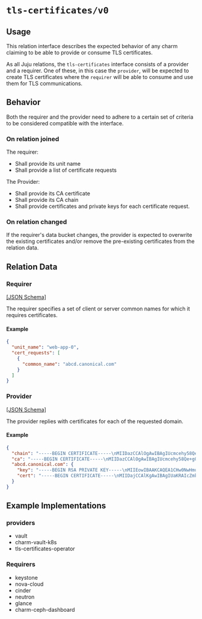 # `tls-certificates/v0`

## Usage

This relation interface describes the expected behavior of any charm claiming to be able to provide 
or consume TLS certificates.

As all Juju relations, the `tls-certificates` interface consists of a provider and a requirer. 
One of these, in this case the `provider`, will be expected to create TLS certificates where the 
`requirer` will be able to consume and use them for TLS communications.

## Behavior

Both the requirer and the provider need to adhere to a certain set of criteria to be considered 
compatible with the interface.

### On relation joined

The requirer:
- Shall provide its unit name
- Shall provide a list of certificate requests 

The Provider:
- Shall provide its CA certificate
- Shall provide its CA chain
- Shall provide certificates and private keys for each certificate request.

### On relation changed

If the requirer's data bucket changes, the provider is expected to overwrite the existing 
certificates and/or remove the pre-existing certificates from the relation data.

## Relation Data

### Requirer

[\[JSON Schema\]](schemasequirer.json)

The requirer specifies a set of client or server common names for which it requires certificates.

#### Example

```json
{
  "unit_name": "web-app-0",
  "cert_requests": [
    {
      "common_name": "abcd.canonical.com"
    }
  ]
}
```

### Provider

[\[JSON Schema\]](schemasrovider.json)

The provider replies with certificates for each of the requested domain.

#### Example

```json
{
  "chain": "-----BEGIN CERTIFICATE-----\nMIIDazCCAlOgAwIBAgIUcmcehy58Qe+g00FUC4WrGYqOBwwwDQYJKoZIhvcNAQEL\nBQAwPTE7MDkGA1UEAxMyVmF1bHQgUm9vdCBDZXJ0aWZpY2F0ZSBBdXRob3JpdHkg\nKGNoYXJtLXBraS1sb2NhbCkwHhcNMjIwNTI2MDAxNzIwWhcNMzIwNTIyMjMxNzUw\nWjA9MTswOQYDVQQDEzJWYXVsdCBSb290IENlcnRpZmljYXRlIEF1dGhvcml0eSAo\nY2hhcm0tcGtpLWxvY2FsKTCCASIwDQYJKoZIhvcNAQEBBQADggEPADCCAQoCggEB\nAMQ5VG4o/tKjAr+1p0fH4XP+IPlGJTubDuMC1S7KwwxqyXmW/PXhIxC4zPPiRodK\nJ1sBtAla0fVQ5xRjou/FTdKtHbXMm9Nh4fVauFu7HMLHvDjBwZKl26eZ536QhOO9\nggjs/Gx9pYoWmTKqDGbGZRgKx4zjYmMNYdY7VfpLqmzYEMMPy4mQRHajWo7ksdMh\nev/ZU0PSyY4Vfk7+a8O/gTGebRYZzUAVMJX+7RMySqPvtI7Cm9KrYZFLDoLT/yKW\neOi/oynbCTnCKllR9GsmjHtO/bjoE4Ggmn4zWHSZSaoe7deG27CVHT/gU+DLQhQi\n/MNbCItkUzYKU6YO+0INXp8CAwEAAaNjMGEwDgYDVR0PAQH/BAQDAgEGMA8GA1Ud\nEwEB/wQFMAMBAf8wHQYDVR0OBBYEFPOJYJ5nPJg3UVlfKPxggdig/n+nMB8GA1Ud\nIwQYMBaAFPOJYJ5nPJg3UVlfKPxggdig/n+nMA0GCSqGSIb3DQEBCwUAA4IBAQAj\nHzDsi3GNtp6mPAt9eUjR69WPdS8GgI4ypqIaKjS/r8lwEB1y9FT50NgYhb+nH/2y\nj5ajQEF/Mf9GBJOpFtPWpULxPra5EeCVpMS9sCP1BFS3Tq1/p09kb5kGNzJPQ5u1\nNJDJMAhzUHZcxCnqNBrRKhvtWKNZygvcZuV2nypN+vvtMXlZv5GMrYGpOUomUGza\nviGfaLiGdNeWBXElKe1slutUXXTkLOMS7rLQ5RziDrVxXn9uuE1lrTovEACvrP1Z\n0BFJIuGTn699OGevx44u4gO4qIkzpGeQ1gAnSdgq2HZpxSAYdi2ay8MSHbOfsLY0\nAIdVl46lbjsmIh+vvFyI\n-----END CERTIFICATE-----",
  "ca": "-----BEGIN CERTIFICATE-----\nMIIDazCCAlOgAwIBAgIUcmcehy58Qe+g00FUC4WrGYqOBwwwDQYJKoZIhvcNAQEL\nBQAwPTE7MDkGA1UEAxMyVmF1bHQgUm9vdCBDZXJ0aWZpY2F0ZSBBdXRob3JpdHkg\nKGNoYXJtLXBraS1sb2NhbCkwHhcNMjIwNTI2MDAxNzIwWhcNMzIwNTIyMjMxNzUw\nWjA9MTswOQYDVQQDEzJWYXVsdCBSb290IENlcnRpZmljYXRlIEF1dGhvcml0eSAo\nY2hhcm0tcGtpLWxvY2FsKTCCASIwDQYJKoZIhvcNAQEBBQADggEPADCCAQoCggEB\nAMQ5VG4o/tKjAr+1p0fH4XP+IPlGJTubDuMC1S7KwwxqyXmW/PXhIxC4zPPiRodK\nJ1sBtAla0fVQ5xRjou/FTdKtHbXMm9Nh4fVauFu7HMLHvDjBwZKl26eZ536QhOO9\nggjs/Gx9pYoWmTKqDGbGZRgKx4zjYmMNYdY7VfpLqmzYEMMPy4mQRHajWo7ksdMh\nev/ZU0PSyY4Vfk7+a8O/gTGebRYZzUAVMJX+7RMySqPvtI7Cm9KrYZFLDoLT/yKW\neOi/oynbCTnCKllR9GsmjHtO/bjoE4Ggmn4zWHSZSaoe7deG27CVHT/gU+DLQhQi\n/MNbCItkUzYKU6YO+0INXp8CAwEAAaNjMGEwDgYDVR0PAQH/BAQDAgEGMA8GA1Ud\nEwEB/wQFMAMBAf8wHQYDVR0OBBYEFPOJYJ5nPJg3UVlfKPxggdig/n+nMB8GA1Ud\nIwQYMBaAFPOJYJ5nPJg3UVlfKPxggdig/n+nMA0GCSqGSIb3DQEBCwUAA4IBAQAj\nHzDsi3GNtp6mPAt9eUjR69WPdS8GgI4ypqIaKjS/r8lwEB1y9FT50NgYhb+nH/2y\nj5ajQEF/Mf9GBJOpFtPWpULxPra5EeCVpMS9sCP1BFS3Tq1/p09kb5kGNzJPQ5u1\nNJDJMAhzUHZcxCnqNBrRKhvtWKNZygvcZuV2nypN+vvtMXlZv5GMrYGpOUomUGza\nviGfaLiGdNeWBXElKe1slutUXXTkLOMS7rLQ5RziDrVxXn9uuE1lrTovEACvrP1Z\n0BFJIuGTn699OGevx44u4gO4qIkzpGeQ1gAnSdgq2HZpxSAYdi2ay8MSHbOfsLY0\nAIdVl46lbjsmIh+vvFyI\n-----END CERTIFICATE-----",
  "abcd.canonical.com": {
    "key": "-----BEGIN RSA PRIVATE KEY-----\nMIIEowIBAAKCAQEA1CHw0NwHmuu/1ych0G/vlE0ArsPo3meWvG5u0rlg1xoGwdbh\nJeG7DIDtBlU71NFVs/DLdAtx2MwWg0rKYXGzBex+XaI4WLowLmD+KTk8ZCWvBHXq\nQ+N5Tc7CFlBnVW7xPqAE/HGFTgAhH+vq1lYKfXNpJMlXf3EuaNycmVwJgyKdh9d8\njzEqa54YWtH/E2guv+Rb9atGdmVHgLhNPgcwIuIODYJpQLjawnT2Lf8Z7MdTqVdV\n7slorOnz2mHslqC5KPnvDXIrVmrwhltf9DcWpxH8ZzkAfOdEFA53ioBBwaIPYoy1\nUvBJRnrbjhVoTq6XUM8BheqzfPppKnpnJPE2jwIDAQABAoIBAAjN39DLUQV9A1lK\npnygKLFfAMhAGUohwn/PlYnpZ7uFuQISiQWpeLnsH+pDX1hV19jABbGrR+5Xiheo\n4v1oWqXESvpX4T7Ne3JxVBsh5P/DEKB+xFpM9pvkGOoULDW/hQO0YICZtY6nMrjA\ncd6zc3wBbju4n4kKiYKQpW84Aq0Oj1OXIfo48F776MTm3WNAgdpHC5CYmQdUu20A\nAnmS52XSOcva9dZrs29kQM7iA2ssefLy+yQLR5jCiLvrmvjZtSCpDryfDC2A2nny\n4dMhyLCezTVcCy8kTTTgaOh+kxgbCwQJNT6xcOIB4fYBVUn0wd+UiCqxGVIehSGd\nLSlyMAECgYEA/Eax/FJ3SQa28z+to3i7zy03f2porDs+uKVyQcfZlxniEzoEKYPJ\nFdG4XtCjgre5YCUPeWCJgUEcc2x5XdP4T33bN9cMOgz+g4hpP6I2wj9/QV3tnAFL\nhlOIFEkDlBIURXIORU115D2CNBUWfGQAsJQeKE4YncaTWO9Gn08oAEECgYEA10OM\n4f31HmO/QyW3uARIgTF2GZDkVPeYvuG6DBDHGznJzdSNJgIP+Jotg344vR555IMQ\nUtvzg6cVpLdJypOI+sNiiYBlHUgyc4E0yGnBedNKpxF1gYw4sljX6fJ6FPaBcq9X\n6sKXC90KWe4lAvLE4c+qGInFqPxw7BPVBnV4gs8CgYB39jYUwjIu6557tUAgh/zm\n252UXUlA/TsqGqJmXV4+1/QFKIVqKFyqn3uIurXGJw9jhLwC/8DjUc7xpBdiYrWl\nNzfTKdOKlzs/2NITjFN1szQUJVIj6Qm86mO/Iakt9BrnmwDmO5tf2U/c7Fow9GzP\nit98UwapoA/ZLo7qmn1vAQKBgH+YHKO/4lD3EuF8M9+xOkDJzpTs20q50CIkriCE\nuWAb6tBEUr3arxjOWnf8kykWLW4TedODaF365ctSkTywIptwwLF8F3M53h200lKQ\nzQunADLzGFGHifu8yY50GYTfcG9IG7adTObNSFtx2yJaP/URIGOXFkBKEaz9PGGt\ns5blAoGBAI20XD6yAL8cD5EN0pZ2eHDQbF/g8ML8zxJG4vCV2ElhfH+L4Q2zXAYp\nDAGRj+z928KUM+OIjyts7RWoQm0/5Bf9VuvrC0o3H0pw4rmNyW1VEJWR7LLgA647\n7O8CvHALrL7aMh6XWNmDMSrO63nYN5JzRpxJXXtPqmqNSd6cUewP\n-----END RSA PRIVATE KEY-----",
    "cert": "-----BEGIN CERTIFICATE-----\nMIIDajCCAlKgAwIBAgIUaKRAIcZmkNziPb6FpgfShKTHj/wwDQYJKoZIhvcNAQEL\nBQAwPTE7MDkGA1UEAxMyVmF1bHQgUm9vdCBDZXJ0aWZpY2F0ZSBBdXRob3JpdHkg\nKGNoYXJtLXBraS1sb2NhbCkwHhcNMjIwNTI2MDAzMzI0WhcNMjMwNTI1MjMzMzU0\nWjAVMRMwEQYDVQQDEwpibGFibGEuY29tMIIBIjANBgkqhkiG9w0BAQEFAAOCAQ8A\nMIIBCgKCAQEA1CHw0NwHmuu/1ych0G/vlE0ArsPo3meWvG5u0rlg1xoGwdbhJeG7\nDIDtBlU71NFVs/DLdAtx2MwWg0rKYXGzBex+XaI4WLowLmD+KTk8ZCWvBHXqQ+N5\nTc7CFlBnVW7xPqAE/HGFTgAhH+vq1lYKfXNpJMlXf3EuaNycmVwJgyKdh9d8jzEq\na54YWtH/E2guv+Rb9atGdmVHgLhNPgcwIuIODYJpQLjawnT2Lf8Z7MdTqVdV7slo\nrOnz2mHslqC5KPnvDXIrVmrwhltf9DcWpxH8ZzkAfOdEFA53ioBBwaIPYoy1UvBJ\nRnrbjhVoTq6XUM8BheqzfPppKnpnJPE2jwIDAQABo4GJMIGGMA4GA1UdDwEB/wQE\nAwIDqDAdBgNVHSUEFjAUBggrBgEFBQcDAQYIKwYBBQUHAwIwHQYDVR0OBBYEFASO\nWjQVWEhsucKdwUeyq4RRwmygMB8GA1UdIwQYMBaAFPOJYJ5nPJg3UVlfKPxggdig\n/n+nMBUGA1UdEQQOMAyCCmJsYWJsYS5jb20wDQYJKoZIhvcNAQELBQADggEBAGq8\nVrNFmTkf9jG3R8yD1HIZp0cbDacF25SHSYS3+M32BlITve0OOA0CzW3OLrXnCTp7\nLoSMWpWM5TFeJNl/lV4bC8izXA3hsf3bHXERkEGfjuTUmjK8QodvAs/ueoaD1E/Y\n0b9w3Qb3+dbs9joU/2XltvOcTPmtjTsfkMQ12sFozzLn4LVZTDe9Pmt2YXcnv+nd\navU0bCVNWYLc/6AHImtKYrziBBk+mfwYkPFFdwjpwHVPuCTMsZSBY8TrSuuk79w4\nBTRXzEBsCizprRGFRmZnFCA+SbMkh2PWpKziujODdGMZjUWtgFI2AGwMtIk2KXLK\nD/8jxyBXHnvBJ5S3vNo=\n-----END CERTIFICATE-----"
  }
}
```

## Example Implementations

### providers
  - vault
  - charm-vault-k8s
  - tls-certificates-operator

### Requirers
  - keystone
  - nova-cloud
  - cinder
  - neutron
  - glance
  - charm-ceph-dashboard
